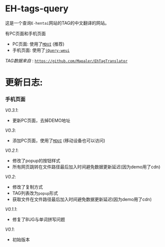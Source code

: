 # EH-tags-query

这是一个查询`E-hentai`网站的TAG的中文翻译的网站。

有PC页面和手机页面

- PC页面: 使用了[`MDUI`](http://www.mdui.org) (推荐)
- 手机页面: 使用了[`jQuery-weui`](https://github.com/lihongxun945/jquery-weui)

*TAG数据来自* : [`https://github.com/Mapaler/EhTagTranslator`](https://github.com/Mapaler/EhTagTranslator)


# 更新日志:

### 手机页面

*V0.3.1*:

- 更新PC页面，去掉DEMO地址

*V0.3*:

- 添加PC页面，使用了[`MDUI`](http://www.mdui.org) (移动设备也可以访问)

*V0.2.1*:

- 修改了popup的按钮样式
- 所有网页跳转在文件路径最后加入时间避免数据更新延迟(因为demo用了cdn)

*V0.2*:

- 修改了复制方式
- TAG列表改为`popup`形式
- 获取文件在文件路径最后加入时间避免数据更新延迟(因为demo用了cdn)

*V0.1.1*:

- 修复了BUG与单词拼写问题

*V0.1*:

- 初始版本